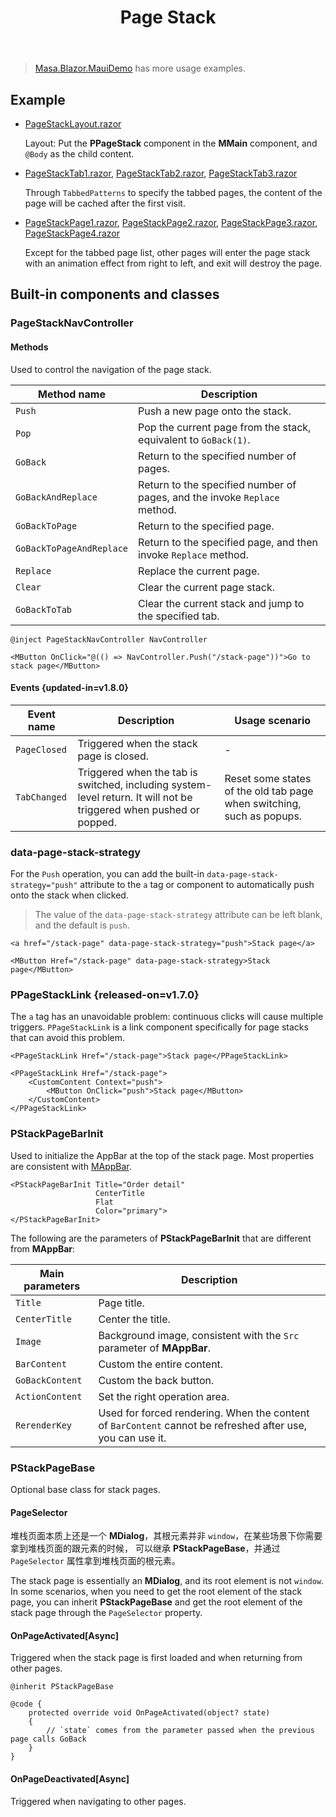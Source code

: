 ﻿---
title: Page Stack
desc: "**PPageStack** component provides a container similar to a page stack, mainly for mobile."
related:
  - /blazor/components/page-tabs
  - /blazor/components/application
  - /blazor/components/bottom-navigation
---

> [Masa.Blazor.MauiDemo](https://github.com/masastack/Masa.Blazor.MauiDemo) has more usage examples.

## Example

- [PageStackLayout.razor](https://github.com/masastack/MASA.Blazor/blob/main/docs/Masa.Blazor.Docs/Shared/PageStackLayout.razor)

  Layout: Put the **PPageStack** component in the **MMain** component, and `@Body` as the child content.

- [PageStackTab1.razor](https://github.com/masastack/MASA.Blazor/blob/main/docs/Masa.Blazor.Docs/Pages/PageStackTab1.razor), [PageStackTab2.razor](https://github.com/masastack/MASA.Blazor/blob/main/docs/Masa.Blazor.Docs/Pages/PageStackTab2.razor), [PageStackTab3.razor](https://github.com/masastack/MASA.Blazor/blob/main/docs/Masa.Blazor.Docs/Pages/PageStackTab3.razor)

  Through `TabbedPatterns` to specify the tabbed pages, the content of the page will be cached after the first visit.

- [PageStackPage1.razor](https://github.com/masastack/MASA.Blazor/blob/main/docs/Masa.Blazor.Docs/Pages/PageStackPage1.razor),
  [PageStackPage2.razor](https://github.com/masastack/MASA.Blazor/blob/main/docs/Masa.Blazor.Docs/Pages/PageStackPage2.razor),
  [PageStackPage3.razor](https://github.com/masastack/MASA.Blazor/blob/main/docs/Masa.Blazor.Docs/Pages/PageStackPage3.razor),
  [PageStackPage4.razor](https://github.com/masastack/MASA.Blazor/blob/main/docs/Masa.Blazor.Docs/Pages/PageStackPage4.razor)

  Except for the tabbed page list, other pages will enter the page stack with an animation effect from right to left,
  and exit will destroy the page.

<masa-example file="Examples.labs.page_stack.Usage" no-actions="true"></masa-example>

## Built-in components and classes

### PageStackNavController

#### Methods

Used to control the navigation of the page stack.

| Method name              | Description                                                              |
|--------------------------|--------------------------------------------------------------------------|
| `Push`                   | Push a new page onto the stack.                                          |
| `Pop`                    | Pop the current page from the stack, equivalent to `GoBack(1)`.          |
| `GoBack`                 | Return to the specified number of pages.                                 |
| `GoBackAndReplace`       | Return to the specified number of pages, and the invoke `Replace` method.|
| `GoBackToPage`           | Return to the specified page.                                            |
| `GoBackToPageAndReplace` | Return to the specified page, and then invoke `Replace` method.          |
| `Replace`                | Replace the current page.                                                |
| `Clear`                  | Clear the current page stack.                                            |
| `GoBackToTab`            | Clear the current stack and jump to the specified tab.                   |

```razor
@inject PageStackNavController NavController

<MButton OnClick="@(() => NavController.Push("/stack-page"))">Go to stack page</MButton>
```

#### Events {updated-in=v1.8.0}

| Event name   | Description                                                                                                        | Usage scenario                                                        |
|--------------|--------------------------------------------------------------------------------------------------------------------|-----------------------------------------------------------------------|
| `PageClosed` | Triggered when the stack page is closed.                                                                           | -                                                                     |
| `TabChanged` | Triggered when the tab is switched, including system-level return. It will not be triggered when pushed or popped. | Reset some states of the old tab page when switching, such as popups. |

### data-page-stack-strategy

<app-alert type="warning" content="It is recommended to use the **PPageStackLink** component to avoid multiple triggers due to continuous clicks."></app-alert>

For the `Push` operation, you can add the built-in `data-page-stack-strategy="push"` attribute to the `a` tag or
component to automatically push onto the stack when clicked.

> The value of the `data-page-stack-strategy` attribute can be left blank, and the default is `push`.

```razor
<a href="/stack-page" data-page-stack-strategy="push">Stack page</a>

<MButton Href="/stack-page" data-page-stack-strategy>Stack page</MButton>
```

### PPageStackLink {released-on=v1.7.0}

The `a` tag has an unavoidable problem: continuous clicks will cause multiple triggers. `PPageStackLink` is a link component specifically for page stacks that can avoid this problem.

```razor
<PPageStackLink Href="/stack-page">Stack page</PPageStackLink>

<PPageStackLink Href="/stack-page">
    <CustomContent Context="push">
        <MButton OnClick="push">Stack page</MButton>
    </CustomContent>
</PPageStackLink>
```

### PStackPageBarInit

Used to initialize the AppBar at the top of the stack page. Most properties are consistent
with [MAppBar](/blazor/components/app-bars).

```razor MyStackPage.razor
<PStackPageBarInit Title="Order detail"
                   CenterTitle 
                   Flat
                   Color="primary">
</PStackPageBarInit>
```

The following are the parameters of **PStackPageBarInit** that are different from **MAppBar**:

| Main parameters | Description                                                                                                |
|-----------------|------------------------------------------------------------------------------------------------------------|
| `Title`         | Page title.                                                                                                |
| `CenterTitle`   | Center the title.                                                                                          |
| `Image`         | Background image, consistent with the `Src` parameter of **MAppBar**.                                      |
| `BarContent`    | Custom the entire content.                                                                                 |
| `GoBackContent` | Custom the back button.                                                                                    |
| `ActionContent` | Set the right operation area.                                                                              |
| `RerenderKey`   | Used for forced rendering. When the content of `BarContent` cannot be refreshed after use, you can use it. |

### PStackPageBase

Optional base class for stack pages.

#### PageSelector

堆栈页面本质上还是一个 **MDialog**，其根元素并非 `window`，在某些场景下你需要拿到堆栈页面的跟元素的时候，
可以继承 **PStackPageBase**，并通过 `PageSelector` 属性拿到堆栈页面的根元素。

The stack page is essentially an **MDialog**, and its root element is not `window`. In some scenarios, when you need to get the root element of the stack page,
you can inherit **PStackPageBase** and get the root element of the stack page through the `PageSelector` property.

#### OnPageActivated[Async]

Triggered when the stack page is first loaded and when returning from other pages.

```razor MyStackPage.razor
@inherit PStackPageBase

@code {
    protected override void OnPageActivated(object? state)
    {
        // `state` comes from the parameter passed when the previous page calls GoBack
    }
}
```

#### OnPageDeactivated[Async]

Triggered when navigating to other pages.
